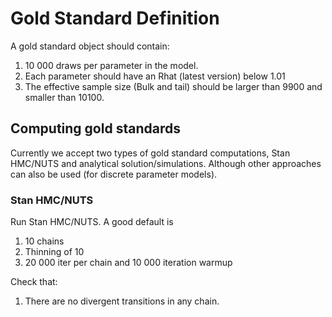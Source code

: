 Gold Standard Definition
========================

A gold standard object should contain:
1. 10 000 draws per parameter in the model.
1. Each parameter should have an Rhat (latest version) below 1.01
1. The effective sample size (Bulk and tail) should be larger than 9900 and smaller than 10100.


Computing gold standards
------
Currently we accept two types of gold standard computations, Stan HMC/NUTS and analytical solution/simulations. Although other approaches can also be used (for discrete parameter models).

### Stan HMC/NUTS

Run Stan HMC/NUTS. A good default is
1. 10 chains
1. Thinning of 10
1. 20 000 iter per chain and 10 000 iteration warmup

Check that:
1. There are no divergent transitions in any chain.
